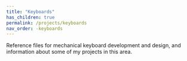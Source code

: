 ```yaml
---
title: "Keyboards"
has_children: true
permalink: /projects/keyboards
nav_order: -keyboards
---
```


Reference files for mechanical keyboard development and design, and information about some of my projects in this area.

